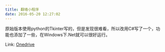 ```yaml
---
title: 翻墙小程序
date: 2016-05-20 12:27:02
---
```


原始版本使用python的Tkinter写的，但是发现很难看，所以改用C#写了一个，功能也添加了一些，在Windows下.Net就可以很好运行。

Link: <a href="https://onedrive.live.com/redir?resid=95AFE5A4AF277ED2!110&authkey=!AEGNyA_-MYA5NXo&ithint=file%2cexe" target="view_window">Onedrive</a>

